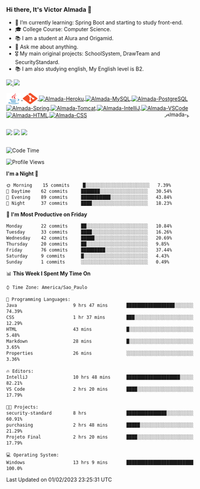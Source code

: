 ### Hi there, It's Victor Almada 👋


- 🌱 I’m currently learning: Spring Boot and starting to study front-end.
- 🎓 College Course: Computer Science.
- 📚  I am a student at Alura and Origamid.
- 💬 Ask me about anything.
- 🎖 My main original projects: SchoolSystem, DrawTeam and SecurityStandard.
- 📚 I am also studying english, My English level is B2.
 
<div>
<a href="https://github.com/Almadavic">
<img height="180em" src="https://github-readme-stats.vercel.app/api?username=Almadavic&showw_icons=true&theme=dark&include_all_commits=true&count_private=true">
<img height="180em" src="https://github-readme-stats.vercel.app/api/top-langs/?username=Almadavic&layout=compact&langs_count=16&theme=dracula">
</div>

<div style="display: inline_block"><br>
  <img align="center" alt="Almada-Java" height="30" width="40" src="https://raw.githubusercontent.com/devicons/devicon/master/icons/java/java-original.svg">
  <img align="center" alt="Almada-Git" height="30" width="40" src="https://raw.githubusercontent.com/devicons/devicon/master/icons/git/git-original.svg">
  <img align="center" alt="Almada-Heroku" height="30" width="40" src="https://cdn.jsdelivr.net/gh/devicons/devicon/icons/heroku/heroku-plain-wordmark.svg" />             
  <img align="center" alt="Almada-MySQL" height="30" width="40" src="https://cdn.jsdelivr.net/gh/devicons/devicon/icons/mysql/mysql-original-wordmark.svg" />
  <img align="center" alt="Almada-PostgreSQL" height="30" width="40" src="https://cdn.jsdelivr.net/gh/devicons/devicon/icons/postgresql/postgresql-plain-wordmark.svg" />
  <img align="center" alt="Almada-Spring" height="30" width="40" src="https://cdn.jsdelivr.net/gh/devicons/devicon/icons/spring/spring-original-wordmark.svg" />
  <img align="center" alt="Almada-Tomcat" height="30" width="40" src="https://cdn.jsdelivr.net/gh/devicons/devicon/icons/tomcat/tomcat-original-wordmark.svg" />
   <img align="center" alt="Almada-IntelliJ" height="30" width="40" src="https://cdn.jsdelivr.net/gh/devicons/devicon/icons/intellij/intellij-original.svg" />
   <img align="center" alt="Almada-VSCode" height="30" width="40" src="https://cdn.jsdelivr.net/gh/devicons/devicon/icons/vscode/vscode-original.svg" />
   <img align="center" alt="Almada-HTML" height="30" width="40" src="https://cdn.jsdelivr.net/gh/devicons/devicon/icons/html5/html5-original.svg" />
   <img align="center" alt="Almada-CSS" height="30" width="40" src="https://cdn.jsdelivr.net/gh/devicons/devicon/icons/css3/css3-original.svg" />
  <img align="right" alt="Almada-pic" height="150" style="border-radius:50px;" src="https://user-images.githubusercontent.com/85299065/185514627-94fcf387-edc6-4c24-88f1-b4873ccd49e9.png">
</div>
  
  ##
 
<div> 
  <a href="https://www.youtube.com/channel/UCUrcUNA90M_ZqLEcQxd3UNA" target="_blank"><img src="https://img.shields.io/badge/YouTube-FF0000?style=for-the-badge&logo=youtube&logoColor=white" target="_blank"></a>
 <a href = "mailto:almadavic@live.com"><img src="https://img.shields.io/badge/-Gmail-%23333?style=for-the-badge&logo=gmail&logoColor=white" target="_blank"></a>
  <a href="https://www.linkedin.com/in/victoralmada/" target="_blank"><img src="https://img.shields.io/badge/-LinkedIn-%230077B5?style=for-the-badge&logo=linkedin&logoColor=white" target="_blank"></a> 
</div>

##

<!--START_SECTION:waka-->
![Code Time](http://img.shields.io/badge/Code%20Time-185%20hrs%2037%20mins-blue)

![Profile Views](http://img.shields.io/badge/Profile%20Views-1-blue)

**I'm a Night 🦉** 

```text
🌞 Morning    15 commits     █░░░░░░░░░░░░░░░░░░░░░░░░   7.39% 
🌆 Daytime    62 commits     ███████░░░░░░░░░░░░░░░░░░   30.54% 
🌃 Evening    89 commits     ███████████░░░░░░░░░░░░░░   43.84% 
🌙 Night      37 commits     ████░░░░░░░░░░░░░░░░░░░░░   18.23%

```
📅 **I'm Most Productive on Friday** 

```text
Monday       22 commits     ██░░░░░░░░░░░░░░░░░░░░░░░   10.84% 
Tuesday      33 commits     ████░░░░░░░░░░░░░░░░░░░░░   16.26% 
Wednesday    42 commits     █████░░░░░░░░░░░░░░░░░░░░   20.69% 
Thursday     20 commits     ██░░░░░░░░░░░░░░░░░░░░░░░   9.85% 
Friday       76 commits     █████████░░░░░░░░░░░░░░░░   37.44% 
Saturday     9 commits      █░░░░░░░░░░░░░░░░░░░░░░░░   4.43% 
Sunday       1 commits      ░░░░░░░░░░░░░░░░░░░░░░░░░   0.49%

```


📊 **This Week I Spent My Time On** 

```text
⌚︎ Time Zone: America/Sao_Paulo

💬 Programming Languages: 
Java                     9 hrs 47 mins       ██████████████████░░░░░░░   74.39% 
CSS                      1 hr 37 mins        ███░░░░░░░░░░░░░░░░░░░░░░   12.29% 
HTML                     43 mins             █░░░░░░░░░░░░░░░░░░░░░░░░   5.48% 
Markdown                 28 mins             █░░░░░░░░░░░░░░░░░░░░░░░░   3.65% 
Properties               26 mins             ░░░░░░░░░░░░░░░░░░░░░░░░░   3.36%

🔥 Editors: 
IntelliJ                 10 hrs 48 mins      ████████████████████░░░░░   82.21% 
VS Code                  2 hrs 20 mins       ████░░░░░░░░░░░░░░░░░░░░░   17.79%

🐱‍💻 Projects: 
security-standard        8 hrs               ███████████████░░░░░░░░░░   60.91% 
purchasing               2 hrs 48 mins       █████░░░░░░░░░░░░░░░░░░░░   21.29% 
Projeto Final            2 hrs 20 mins       ████░░░░░░░░░░░░░░░░░░░░░   17.79%

💻 Operating System: 
Windows                  13 hrs 9 mins       █████████████████████████   100.0%

```


 Last Updated on 01/02/2023 23:25:31 UTC
<!--END_SECTION:waka-->
